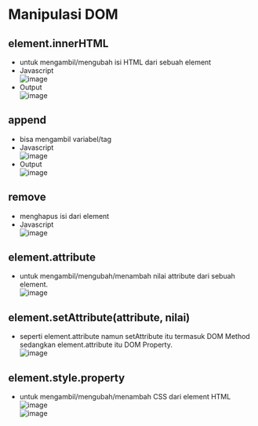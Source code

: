 
# Manipulasi DOM

## element.innerHTML
- untuk mengambil/mengubah isi HTML dari sebuah element
- Javascript
<br> ![image](https://user-images.githubusercontent.com/85721388/192933897-28b5b161-ad21-4440-81f5-5a72af748a37.png)
- Output
<br> ![image](https://user-images.githubusercontent.com/85721388/192933984-ea0eda22-48ea-410c-b261-90b3b32a8541.png)

## append
- bisa mengambil variabel/tag 
- Javascript
<br> ![image](https://user-images.githubusercontent.com/85721388/192933708-a77f07b0-7ab7-4325-8e09-09672be12c1e.png)
- Output 
<br> ![image](https://user-images.githubusercontent.com/85721388/192933746-84698c91-69fd-40a2-abdf-163ad622c9ba.png)

## remove
- menghapus isi dari element
- Javascript 
<br> ![image](https://user-images.githubusercontent.com/85721388/192932627-e65b2c4f-eabd-4686-ae93-2565c4c6b960.png)

## element.attribute 
- untuk mengambil/mengubah/menambah nilai attribute dari sebuah element.
<br> ![image](https://user-images.githubusercontent.com/85721388/192105448-880be500-73c7-4da3-82c0-b324f81961b0.png)

## element.setAttribute(attribute, nilai) 
- seperti element.attribute namun setAttribute itu termasuk DOM Method sedangkan element.attribute itu DOM Property.
<br> ![image](https://user-images.githubusercontent.com/85721388/192105454-395c5353-8aa1-42eb-b274-b72c588f61f9.png)

## element.style.property 
- untuk mengambil/mengubah/menambah CSS dari element HTML
<br>![image](https://user-images.githubusercontent.com/85721388/192105466-f88f47ce-3d92-47c9-ba08-74ccf27ece3c.png)
<br>![image](https://user-images.githubusercontent.com/85721388/192105472-0523add3-66e3-46f1-a909-2f99d0421e39.png)
